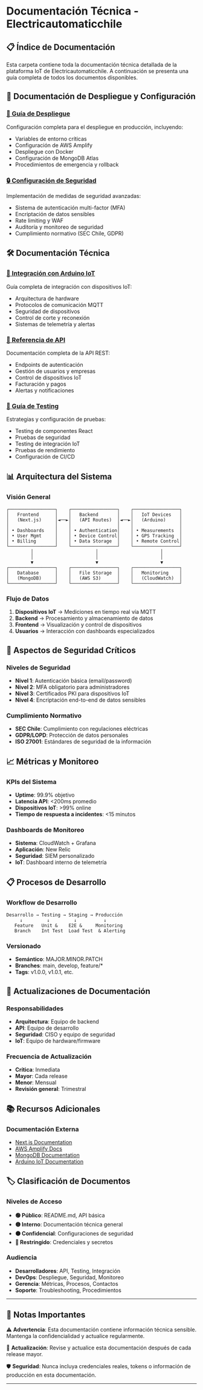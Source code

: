 # Documentación Técnica - Electricautomaticchile

## 📋 Índice de Documentación

Esta carpeta contiene toda la documentación técnica detallada de la plataforma IoT de Electricautomaticchile. A continuación se presenta una guía completa de todos los documentos disponibles.

## 🚀 Documentación de Despliegue y Configuración

### [📄 Guía de Despliegue](./DEPLOYMENT.md)

Configuración completa para el despliegue en producción, incluyendo:

- Variables de entorno críticas
- Configuración de AWS Amplify
- Despliegue con Docker
- Configuración de MongoDB Atlas
- Procedimientos de emergencia y rollback

### [🔒 Configuración de Seguridad](./SECURITY.md)

Implementación de medidas de seguridad avanzadas:

- Sistema de autenticación multi-factor (MFA)
- Encriptación de datos sensibles
- Rate limiting y WAF
- Auditoría y monitoreo de seguridad
- Cumplimiento normativo (SEC Chile, GDPR)

## 🛠️ Documentación Técnica

### [🔌 Integración con Arduino IoT](./ARDUINO_INTEGRATION.md)

Guía completa de integración con dispositivos IoT:

- Arquitectura de hardware
- Protocolos de comunicación MQTT
- Seguridad de dispositivos
- Control de corte y reconexión
- Sistemas de telemetría y alertas

### [📡 Referencia de API](./API_REFERENCE.md)

Documentación completa de la API REST:

- Endpoints de autenticación
- Gestión de usuarios y empresas
- Control de dispositivos IoT
- Facturación y pagos
- Alertas y notificaciones

### [🧪 Guía de Testing](./TESTING.md)

Estrategias y configuración de pruebas:

- Testing de componentes React
- Pruebas de seguridad
- Testing de integración IoT
- Pruebas de rendimiento
- Configuración de CI/CD

## 📊 Arquitectura del Sistema

### Visión General

```
┌─────────────────┐    ┌─────────────────┐    ┌─────────────────┐
│   Frontend      │    │   Backend       │    │   IoT Devices   │
│   (Next.js)     │◄──►│   (API Routes)  │◄──►│   (Arduino)     │
│                 │    │                 │    │                 │
│ • Dashboards    │    │ • Authentication│    │ • Measurements  │
│ • User Mgmt     │    │ • Device Control│    │ • GPS Tracking  │
│ • Billing       │    │ • Data Storage  │    │ • Remote Control│
└─────────────────┘    └─────────────────┘    └─────────────────┘
         │                       │                       │
         │                       │                       │
         ▼                       ▼                       ▼
┌─────────────────┐    ┌─────────────────┐    ┌─────────────────┐
│   Database      │    │   File Storage  │    │   Monitoring    │
│   (MongoDB)     │    │   (AWS S3)      │    │   (CloudWatch)  │
└─────────────────┘    └─────────────────┘    └─────────────────┘
```

### Flujo de Datos

1. **Dispositivos IoT** → Mediciones en tiempo real vía MQTT
2. **Backend** → Procesamiento y almacenamiento de datos
3. **Frontend** → Visualización y control de dispositivos
4. **Usuarios** → Interacción con dashboards especializados

## 🔐 Aspectos de Seguridad Críticos

### Niveles de Seguridad

- **Nivel 1**: Autenticación básica (email/password)
- **Nivel 2**: MFA obligatorio para administradores
- **Nivel 3**: Certificados PKI para dispositivos IoT
- **Nivel 4**: Encriptación end-to-end de datos sensibles

### Cumplimiento Normativo

- **SEC Chile**: Cumplimiento con regulaciones eléctricas
- **GDPR/LOPD**: Protección de datos personales
- **ISO 27001**: Estándares de seguridad de la información



## 📈 Métricas y Monitoreo

### KPIs del Sistema

- **Uptime**: 99.9% objetivo
- **Latencia API**: <200ms promedio
- **Dispositivos IoT**: >99% online
- **Tiempo de respuesta a incidentes**: <15 minutos

### Dashboards de Monitoreo

- **Sistema**: CloudWatch + Grafana
- **Aplicación**: New Relic
- **Seguridad**: SIEM personalizado
- **IoT**: Dashboard interno de telemetría

## 📋 Procesos de Desarrollo

### Workflow de Desarrollo

```
Desarrollo → Testing → Staging → Producción
     ↓         ↓         ↓          ↓
   Feature   Unit &    E2E &     Monitoring
   Branch    Int Test  Load Test  & Alerting
```

### Versionado

- **Semántico**: MAJOR.MINOR.PATCH
- **Branches**: main, develop, feature/\*
- **Tags**: v1.0.0, v1.0.1, etc.

## 🔄 Actualizaciones de Documentación

### Responsabilidades

- **Arquitectura**: Equipo de backend
- **API**: Equipo de desarrollo
- **Seguridad**: CISO y equipo de seguridad
- **IoT**: Equipo de hardware/firmware

### Frecuencia de Actualización

- **Crítica**: Inmediata
- **Mayor**: Cada release
- **Menor**: Mensual
- **Revisión general**: Trimestral

## 📚 Recursos Adicionales

### Documentación Externa

- [Next.js Documentation](https://nextjs.org/docs)
- [AWS Amplify Docs](https://docs.amplify.aws/)
- [MongoDB Documentation](https://docs.mongodb.com/)
- [Arduino IoT Documentation](https://docs.arduino.cc/arduino-cloud/)

## 🏷️ Clasificación de Documentos

### Niveles de Acceso

- **🟢 Público**: README.md, API básica
- **🟡 Interno**: Documentación técnica general
- **🟠 Confidencial**: Configuraciones de seguridad
- **🔴 Restringido**: Credenciales y secretos

### Audiencia

- **Desarrolladores**: API, Testing, Integración
- **DevOps**: Despliegue, Seguridad, Monitoreo
- **Gerencia**: Métricas, Procesos, Contactos
- **Soporte**: Troubleshooting, Procedimientos

---

## 📝 Notas Importantes

⚠️ **Advertencia**: Esta documentación contiene información técnica sensible. Mantenga la confidencialidad y actualice regularmente.

🔄 **Actualización**: Revise y actualice esta documentación después de cada release mayor.

🛡️ **Seguridad**: Nunca incluya credenciales reales, tokens o información de producción en esta documentación.

---
